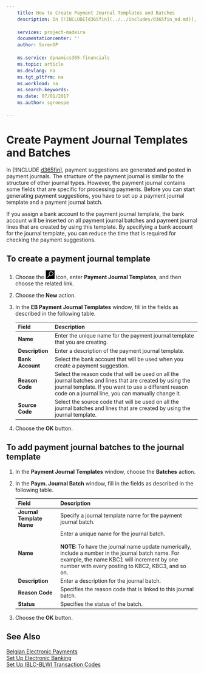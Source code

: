 ```yaml
---
    title: How to Create Payment Journal Templates and Batches
    description: In [!INCLUDE[d365fin](../../includes/d365fin_md.md)], payment suggestions are generated and posted in payment journals. The structure of the payment journal is similar to the structure of other journal types.

    services: project-madeira
    documentationcenter: ''
    author: SorenGP

    ms.service: dynamics365-financials
    ms.topic: article
    ms.devlang: na
    ms.tgt_pltfrm: na
    ms.workload: na
    ms.search.keywords:
    ms.date: 07/01/2017
    ms.author: sgroespe

---
```

# Create Payment Journal Templates and Batches
In [!INCLUDE [d365fin](../../includes/d365fin_md.md)], payment suggestions are generated and posted in payment journals. The structure of the payment journal is similar to the structure of other journal types. However, the payment journal contains some fields that are specific for processing payments. Before you can start generating payment suggestions, you have to set up a payment journal template and a payment journal batch.  

If you assign a bank account to the payment journal template, the bank account will be inserted on all payment journal batches and payment journal lines that are created by using this template. By specifying a bank account for the journal template, you can reduce the time that is required for checking the payment suggestions.  

## To create a payment journal template  

1.  Choose the ![Search for Page or Report](../../media/ui-search/search_small.png "Search for Page or Report icon") icon, enter **Payment Journal Templates**, and then choose the related link.  
2.  Choose the **New** action.  
3.  In the **EB Payment Journal Templates** window, fill in the fields as described in the following table.  

    |Field|Description|  
    |---------------------------------|---------------------------------------|  
    |**Name**|Enter the unique name for the payment journal template that you are creating.|  
    |**Description**|Enter a description of the payment journal template.|  
    |**Bank Account**|Select the bank account that will be used when you create a payment suggestion.|  
    |**Reason Code**|Select the reason code that will be used on all the journal batches and lines that are created by using the journal template. If you want to use a different reason code on a journal line, you can manually change it.|  
    |**Source Code**|Select the source code that will be used on all the journal batches and lines that are created by using the journal template.|  

4.  Choose the **OK** button.  

## To add payment journal batches to the journal template  

1.  In the **Payment Journal Templates** window, choose the **Batches** action.  
2.  In the **Paym. Journal Batch** window, fill in the fields as described in the following table.  

    |Field|Description|  
    |---------------------------------|---------------------------------------|  
    |**Journal Template Name**|Specify a journal template name for the payment journal batch.|  
    |**Name**|Enter a unique name for the journal batch.<br /><br /> **NOTE:** To have the journal name update numerically, include a number in the journal batch name. For example, the name KBC1 will increment by one number with every posting to KBC2, KBC3, and so on.|  
    |**Description**|Enter a description for the journal batch.|  
    |**Reason Code**|Specifies the reason code that is linked to this journal batch.|  
    |**Status**|Specifies the status of the batch.|  

3.  Choose the **OK** button.  

## See Also  
 [Belgian Electronic Payments](belgian-electronic-payments.md)   
 [Set Up Electronic Banking](how-to-set-up-electronic-banking.md)   
 [Set Up IBLC-BLWI Transaction Codes](how-to-set-up-iblc-blwi-transaction-codes.md)
